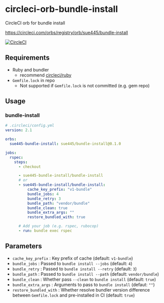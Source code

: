 # circleci-orb-bundle-install
CircleCI orb for bundle install

https://circleci.com/orbs/registry/orb/sue445/bundle-install

[![CircleCI](https://circleci.com/gh/sue445/circleci-orb-bundle-install/tree/master.svg?style=svg&circle-token=b1e09093e5f09f91180578edef6fa57e442d11e1)](https://circleci.com/gh/sue445/circleci-orb-bundle-install/tree/master)

## Requirements
* Ruby and bundler
  * recommend [circleci/ruby](https://hub.docker.com/r/circleci/ruby/)
* `Gemfile.lock` in repo
  * Not supported if `Gemfile.lock` is not committed (e.g. gem repo)

## Usage
### bundle-install
```yml
# .circleci/config.yml
version: 2.1

orbs:
  sue445-bundle-install: sue445/bundle-install@0.1.0

jobs:
  rspec:
    steps:
      - checkout

      - sue445-bundle-install/bundle-install
      # or
      - sue445-bundle-install/bundle-install:
          cache_key_prefix: "v1-bundle"
          bundle_jobs: 4
          bundle_retry: 3
          bundle_path: "vendor/bundle"
          bundle_clean: true
          bundle_extra_args: ""
          restore_bundled_with: true

      # Add your job (e.g. rspec, rubocop)
      - run: bundle exec rspec
```

## Parameters
* `cache_key_prefix` : Key prefix of cache (default: `v1-bundle`)
* `bundle_jobs` : Passed to `bundle install --jobs` (default: `4`)
* `bundle_retry` : Passed to `bundle install --retry` (default: `3`)
* `bundle_path` : Passed to `bundle install --path` (default: `vendor/bundle`)
* `bundle_clean` : Whether pass `--clean` to `bundle install` (default: `true`)
* `bundle_extra_args` : Arguments to pass to `bundle install` (defaut: `""`)
* `restore_bundled_with` : Whether resolve bundler version difference between `Gemfile.lock` and pre-installed in CI (default: `true`)
